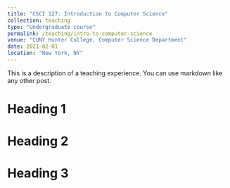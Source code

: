 ```yaml
---
title: "CSCI 127: Introduction to Computer Science"
collection: teaching
type: "Undergraduate course"
permalink: /teaching/intro-to-computer-science
venue: "CUNY Hunter College, Computer Science Department"
date: 2021-02-01
location: "New York, NY"
---
```


This is a description of a teaching experience. You can use markdown like any other post.

Heading 1
======

Heading 2
======

Heading 3
======
